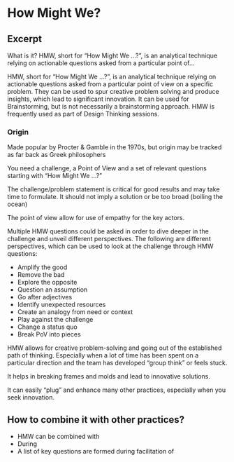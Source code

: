 # How Might We?

## Excerpt

What is it? HMW, short for “How Might We …?”, is an analytical technique relying on actionable questions asked from a particular point of…

HMW, short for “How Might We …?”, is an analytical technique relying on actionable questions asked from a particular point of view on a specific problem. They can be used to spur creative problem solving and produce insights, which lead to significant innovation. It can be used for Brainstorming, but is not necessarily a brainstorming approach. HMW is frequently used as part of Design Thinking sessions.

### Origin

Made popular by Procter &amp; Gamble in the 1970s, but origin may be tracked as far back as Greek philosophers

You need a challenge, a Point of View and a set of relevant questions starting with “How Might We …?”

 The challenge/problem statement is critical for good results and may take time to formulate. It should not imply a solution or be too broad (boiling the ocean)

 The point of view allow for use of empathy for the key actors.

 Multiple HMW questions could be asked in order to dive deeper in the challenge and unveil different perspectives. The following are different perspectives, which can be used to look at the challenge through HMW questions:

- Amplify the good
- Remove the bad
- Explore the opposite
- Question an assumption
- Go after adjectives
- Identify unexpected resources
- Create an analogy from need or context
- Play against the challenge
- Change a status quo
- Break PoV into pieces

HMW allows for creative problem-solving and going out of the established path of thinking. Especially when a lot of time has been spent on a particular direction and the team has developed “group think” or feels stuck.

It helps in breaking frames and molds and lead to innovative solutions.

It can easily “plug” and enhance many other practices, especially when you seek innovation.

## How to combine it with other practices?

- HMW can be combined with
- During
- A list of key questions are formed during facilitation of
